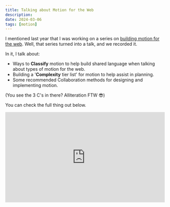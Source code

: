```yaml
---
title: Talking about Motion for the Web
description:
date: 2024-03-06
tags: [motion]
---
```


I mentioned last year that I was working on a series on [building motion for the web](../building-motion-for-the-web/). Well, that series turned into a talk, and we recorded it.

In it, I talk about:

- Ways to **Classify** motion to help build shared language when talking about types of motion for the web.
- Building a '**Complexity** tier list' for motion to help assist in planning.
- Some recommended Collaboration methods for designing and implementing motion.

(You see the 3 C's in there? Alliteration FTW 😎)

You can check the full thing out below.

<div class="feature">
  <iframe style="width: 100%; height: auto; aspect-ratio: 16/9;" src="https://player.vimeo.com/video/912728757?h=486c8974f8" width="1280" height="360" frameborder="0" allow="autoplay; fullscreen; picture-in-picture" allowfullscreen></iframe>
</div>
